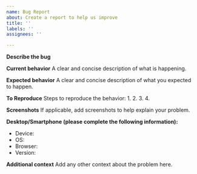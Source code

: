 ```yaml
---
name: Bug Report
about: Create a report to help us improve
title: ''
labels: ''
assignees: ''

---
```


**Describe the bug**

**Current behavior**
A clear and concise description of what is happening.

**Expected behavior**
A clear and concise description of what you expected to happen.

**To Reproduce**
Steps to reproduce the behavior:
1.
2.
3.
4.


**Screenshots**
If applicable, add screenshots to help explain your problem. 

**Desktop/Smartphone (please complete the following information):**
 - Device:
 - OS:
 - Browser:
 - Version: 

**Additional context**
Add any other context about the problem here.

